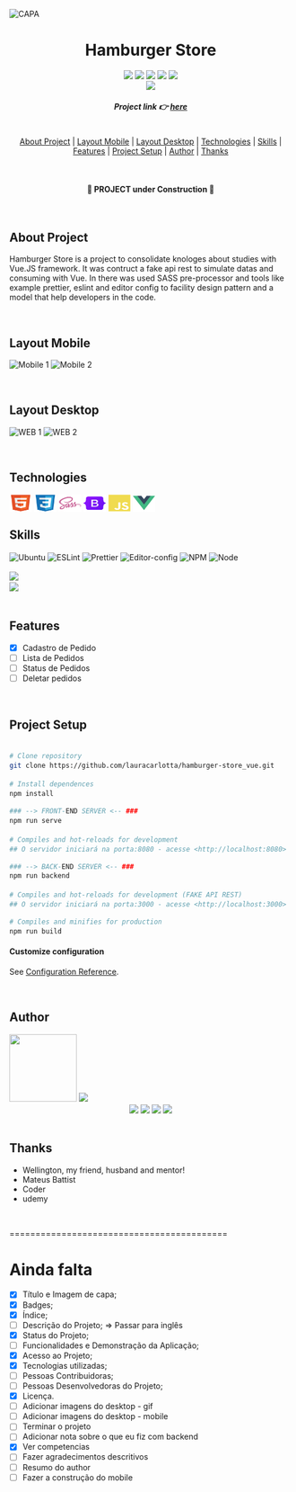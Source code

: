 ![CAPA](https://github.com/lauracarlotta/hamburger-store_vue/blob/main/src/assets/images/readme/burger-banner.png)

<h1 align="center">Hamburger Store</h1>

<div align="center">

<img src="https://img.shields.io/static/v1?label=Vue.JS&message=framework&color=4FC08D&style=for-the-badge&logo=vuedotjs"/>
<img src="https://img.shields.io/static/v1?label=SASS&message=pre-processor&color=CC6699&style=for-the-badge&logo=sass"/>
<img src="https://img.shields.io/github/repo-size/lauracarlotta/hamburger-store_vue?color=FF5&style=for-the-badge">
<img src="https://img.shields.io/github/last-commit/lauracarlotta/hamburger-store_vue?color=e05c5c&style=for-the-badge">
<a href="https://github.com/lauracarlotta/hamburger-store_vue/blob/main/LICENSE"><img src="https://img.shields.io/github/license/lauracarlotta/hamburger-store_vue?color=258AAF&style=for-the-badge"></a>

</div>

<div align="center">
	<img src="http://img.shields.io/static/v1?label=STATUS&message=Under%20Construction&color=RED&style=for-the-badge"/>
</div>

<br/>

<div align="center">
	<strong><em>
		Project link 👉
		<a href="https://lauracarlotta.github.io/hamburger-store_vue/public/index.html">here</a>
		</em></strong>
</div>

#

<p align="center">
 <a href="#about-project">About Project</a> |
 <a href="#layout-mobile">Layout Mobile</a> |
 <a href="#layout-desktop">Layout Desktop</a> |
 <a href="#technologies">Technologies</a> |
 <a href="#skills">Skills</a> |
 <a href="#features">Features</a> |
 <a href="#project-setup">Project Setup</a> |
 <a href="#author">Author</a> |
 <a href="#thanks">Thanks</a>
</p>

<br/>

<h4 align="center">🚧 PROJECT under Construction 🚧 </h4>

<br/>

## About Project

Hamburger Store is a project to consolidate knologes about studies with Vue.JS framework. It was contruct a fake api rest to simulate datas and consuming with Vue. In there was used SASS pre-processor and tools like example prettier, eslint and editor config to facility design pattern and a model that help developers in the code.

<br/>

## Layout Mobile
![Mobile 1](http://link.com/assets) ![Mobile 2](http://link.com)

<br/>

## Layout Desktop
![WEB 1](http://link.com) ![WEB 2](http://link.com)

<br/>

## Technologies
<div style="display: inline-block;">
  <img align="center" alt="HTML" height="30" width="40" src="https://raw.githubusercontent.com/devicons/devicon/master/icons/html5/html5-original.svg">
  <img align="center" alt="CSS" height="30" width="40" src="https://raw.githubusercontent.com/devicons/devicon/master/icons/css3/css3-original.svg">
  <img align="center" alt="SASS" height="30" width="40" src="https://raw.githubusercontent.com/devicons/devicon/master/icons/sass/sass-original.svg">
  <img align="center" alt="Bootstrap" height="30" width="40" src="https://raw.githubusercontent.com/devicons/devicon/master/icons/bootstrap/bootstrap-original.svg">
  <img align="center" alt="Js" height="30" width="40" src="https://raw.githubusercontent.com/devicons/devicon/master/icons/javascript/javascript-plain.svg">
  <img align="center" alt="Vue" height="30" width="40" src="https://raw.githubusercontent.com/devicons/devicon/master/icons/vuejs/vuejs-original.svg">
</div>

<br/>

## Skills
<div>
	<img align="center" alt="Ubuntu" height="30" width="100" src="https://img.shields.io/badge/Ubuntu-E95420?style=for-the-badge&logo=ubuntu&logoColor=white">
	<img align="center" alt="ESLint" height="30" width="100" src="https://img.shields.io/badge/eslint-3A33D1?style=for-the-badge&logo=eslint&logoColor=white">
	<img align="center" alt="Prettier" height="30" width="100" src="https://img.shields.io/badge/prettier-1A2C34?style=for-the-badge&logo=prettier&logoColor=F7BA3E">
	<img align="center" alt="Editor-config" height="30" width="130" src="https://img.shields.io/badge/Editor%20Config-E0EFEF?style=for-the-badge&logo=editorconfig&logoColor=000">
	<img align="center" alt="NPM" height="30" width="90" src="https://img.shields.io/badge/NPM-F00?style=for-the-badge&logo=npm&logoColor=red">
	<img align="center" alt="Node" height="30" width="100" src="https://img.shields.io/badge/Node.js-43853D?style=for-the-badge&logo=node.js&logoColor=white">
</div>

<br/>

<div>
	<img src="http://img.shields.io/static/v1?label=Made%20with&message=Visual%20Studio%20Code&color=007ACC&style=for-the-badge&logo=visualstudiocode"/>
	<br/>
	<img src="http://img.shields.io/static/v1?label=Fake%20Api%20REST&message=JSON-Server&color=007ACC&style=for-the-badge&logo=json"/>
</div>

<br/>

## Features
 - [x] Cadastro de Pedido
 - [ ] Lista de Pedidos
 - [ ] Status de Pedidos
 - [ ] Deletar pedidos

<br/>

## Project Setup

```bash

# Clone repository
git clone https://github.com/lauracarlotta/hamburger-store_vue.git

# Install dependences
npm install
```

```bash
### --> FRONT-END SERVER <-- ###
npm run serve

# Compiles and hot-reloads for development
## O servidor iniciará na porta:8080 - acesse <http://localhost:8080>
```

```bash
### --> BACK-END SERVER <-- ###
npm run backend

# Compiles and hot-reloads for development (FAKE API REST)
## O servidor iniciará na porta:3000 - acesse <http://localhost:3000>
```

```bash
# Compiles and minifies for production
npm run build
```

#### Customize configuration

See [Configuration Reference](https://cli.vuejs.org/config/).

<br/>

## Author
<div style="font-family: 'Great Vibes', cursive; font-size: larger;">
  <img src="https://i.ibb.co/2khHMTS/135861044-3663530760381961-1838278676959512214-n.jpg" width="120" height="120">
  <img src="https://github.com/lauracarlotta/hamburger-store_vue/blob/main/src/assets/images/readme/laura-signature.png" height="120">
</div>

<div align="center">
  <a href="https://www.instagram.com/carlota.front" target="_blank"><img src="https://img.shields.io/badge/-Instagram-%23E4405F?style=for-the-badge&logo=instagram&logoColor=white"></a>
  <a href="https://medium.com/@laura.carlotta" target="_blank"><img src="https://img.shields.io/badge/Medium-12100E?style=for-the-badge&logo=medium&logoColor=white"></a>
  <a href="https://www.linkedin.com/in/lauracarlotta" target="_blank"><img src="https://img.shields.io/badge/-LinkedIn-%230077B5?style=for-the-badge&logo=linkedin&logoColor=white"></a>
  <a href="mailto:carlotta.custodio@gmail.com" target="_blank"><img src="https://img.shields.io/badge/Gmail-D14836?style=for-the-badge&logo=gmail&logoColor=white"></a>
</div>

<br/>

## Thanks
 - Wellington, my friend, husband and mentor!
 - Mateus Battist
 - Coder
 - udemy

<br/>

==========================================

# Ainda falta

 - [x] Título e Imagem de capa;
 - [x] Badges;
 - [x] Índice;
 - [ ] Descrição do Projeto; => Passar para inglês
 - [x] Status do Projeto;
 - [ ] Funcionalidades e Demonstração da Aplicação;
 - [x] Acesso ao Projeto;
 - [x] Tecnologias utilizadas;
 - [ ] Pessoas Contribuidoras;
 - [ ] Pessoas Desenvolvedoras do Projeto;
 - [x] Licença.
 - [ ] Adicionar imagens do desktop - gif
 - [ ] Adicionar imagens do desktop - mobile
 - [ ] Terminar o projeto
 - [ ] Adicionar nota sobre o que eu fiz com backend
 - [x] Ver competencias
 - [ ] Fazer agradecimentos descritivos
 - [ ] Resumo do author
 - [ ] Fazer a construção do mobile
